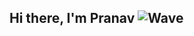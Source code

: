 ## Hi there, I'm Pranav ![Wave](https://i.pinimg.com/originals/b9/37/12/b9371273ae94a946e92074d1b9696680.gif)

<!--
**pranavpandey2511/pranavpandey2511** is a ✨ _special_ ✨ repository because its `README.md` (this file) appears on your GitHub profile.

Here are some ideas to get you started:

- 🔭 I’m currently working on ...
- 🌱 I’m currently learning ...
- 👯 I’m looking to collaborate on ...
- 🤔 I’m looking for help with ...
- 💬 Ask me about ...
- 📫 How to reach me: ...
- 😄 Pronouns: ...
- ⚡ Fun fact: ...
-->
